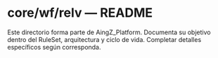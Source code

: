 # core/wf/relv — README

Este directorio forma parte de AingZ_Platform. Documenta su objetivo dentro del RuleSet, arquitectura y ciclo de vida. Completar detalles específicos según corresponda.
